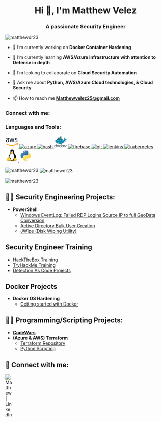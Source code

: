 <h1 align="center">Hi 👋, I'm Matthew Velez</h1>
<h3 align="center">A passionate Security Engineer</h3>

<p align="left"> <img src="https://komarev.com/ghpvc/?username=matthewdr23&label=Profile%20views&color=0e75b6&style=flat" alt="matthewdr23" /> </p>

- 🔭 I’m currently working on **Docker Container Hardening**

- 🌱 I’m currently learning **AWS/Azure infrastructure with attention to Defense in depth**

- 👯 I’m looking to collaborate on **Cloud Security Automation**

- 💬 Ask me about **Python, AWS/Azure Cloud technologies, & Cloud Security**

- 📫 How to reach me **Matthewvelez25@gmail.com**

<h3 align="left">Connect with me:</h3>
<p align="left">
</p>

<h3 align="left">Languages and Tools:</h3>
<p align="left"> <a href="https://aws.amazon.com" target="_blank" rel="noreferrer"> <img src="https://raw.githubusercontent.com/devicons/devicon/master/icons/amazonwebservices/amazonwebservices-original-wordmark.svg" alt="aws" width="40" height="40"/> </a> <a href="https://azure.microsoft.com/en-in/" target="_blank" rel="noreferrer"> <img src="https://www.vectorlogo.zone/logos/microsoft_azure/microsoft_azure-icon.svg" alt="azure" width="40" height="40"/> </a> <a href="https://www.gnu.org/software/bash/" target="_blank" rel="noreferrer"> <img src="https://www.vectorlogo.zone/logos/gnu_bash/gnu_bash-icon.svg" alt="bash" width="40" height="40"/> </a> <a href="https://www.docker.com/" target="_blank" rel="noreferrer"> <img src="https://raw.githubusercontent.com/devicons/devicon/master/icons/docker/docker-original-wordmark.svg" alt="docker" width="40" height="40"/> </a> <a href="https://firebase.google.com/" target="_blank" rel="noreferrer"> <img src="https://www.vectorlogo.zone/logos/firebase/firebase-icon.svg" alt="firebase" width="40" height="40"/> </a> <a href="https://git-scm.com/" target="_blank" rel="noreferrer"> <img src="https://www.vectorlogo.zone/logos/git-scm/git-scm-icon.svg" alt="git" width="40" height="40"/> </a> <a href="https://www.jenkins.io" target="_blank" rel="noreferrer"> <img src="https://www.vectorlogo.zone/logos/jenkins/jenkins-icon.svg" alt="jenkins" width="40" height="40"/> </a> <a href="https://kubernetes.io" target="_blank" rel="noreferrer"> <img src="https://www.vectorlogo.zone/logos/kubernetes/kubernetes-icon.svg" alt="kubernetes" width="40" height="40"/> </a> <a href="https://www.linux.org/" target="_blank" rel="noreferrer"> <img src="https://raw.githubusercontent.com/devicons/devicon/master/icons/linux/linux-original.svg" alt="linux" width="40" height="40"/> </a> <a href="https://www.python.org" target="_blank" rel="noreferrer"> <img src="https://raw.githubusercontent.com/devicons/devicon/master/icons/python/python-original.svg" alt="python" width="40" height="40"/> </a> </p>

<p><img align="left" src="https://github-readme-stats.vercel.app/api/top-langs?username=matthewdr23&show_icons=true&locale=en&layout=compact" alt="matthewdr23" /></p>

<p>&nbsp;<img align="center" src="https://github-readme-stats.vercel.app/api?username=matthewdr23&show_icons=true&locale=en" alt="matthewdr23" /></p>

<p><img align="center" src="https://github-readme-streak-stats.herokuapp.com/?user=matthewdr23&" alt="matthewdr23" /></p>


<h2>👨‍💻 Security Engineering Projects:</h2>

- <b>PowerShell</b>
  - [Windows EventLog: Failed RDP Logins Source IP to full GeoData Conversion](https://github.com/Matthewdr23/Sentinel-Lab)
  - [Active Directory Bulk User Creation](Link)
  - [JWipe (Disk Wiping Utility)](Link)
 
<h2> Security Engineer Training </h2>

  - [HackTheBox Training](https://app.hackthebox.com/profile/239507)
  - [TryHackMe Training](https://github.com/Matthewdr23/TryhackMe_Notes)
  - [Detection As Code Projects](https://github.com/Matthewdr23/Detection-as-Code)
  
<h2>Docker Projects </h2>

- <b>Docker OS Hardening</b>
  - [Getting started with Docker](https://github.com/Matthewdr23/Docker_Projects/tree/main)

<h2>👨‍💻 Programming/Scripting Projects:</h2>

- <b>[CodeWars](https://github.com/Matthewdr23/CodeWars)</b>
- <b>(Azure & AWS) Terraform</b>
  - [Terraform Repository](https://github.com/Matthewdr23/Terraform_Projects)
  - [Python Scripting](https://github.com/Matthewdr23/Python_Scripting)

<h2> 🤳 Connect with me:</h2>

[<img align="left" alt="Matthew | LinkedIn" width="22px" src="https://cdn.jsdelivr.net/npm/simple-icons@v3/icons/linkedin.svg" />][linkedin]



[linkedin]:https://www.linkedin.com/in/matthew-velez-b85b97140/

<!--
**joshmadakor1/joshmadakor1** is a ✨ _special_ ✨ repository because its `README.md` (this file) appears on your GitHub profile.

Here are some ideas to get you started:

- 🔭 I’m currently working on ...
- 🌱 I’m currently learning ...
- 👯 I’m looking to collaborate on ...
- 🤔 I’m looking for help with ...
- 💬 Ask me about ...
- 📫 How to reach me: ...
- 😄 Pronouns: ...
- ⚡ Fun fact: ...
-->
